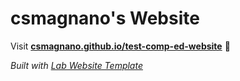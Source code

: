 
# csmagnano's Website

Visit **[csmagnano.github.io/test-comp-ed-website](https://csmagnano.github.io/test-comp-ed-website)** 🚀

_Built with [Lab Website Template](https://greene-lab.gitbook.io/lab-website-template-docs)_

